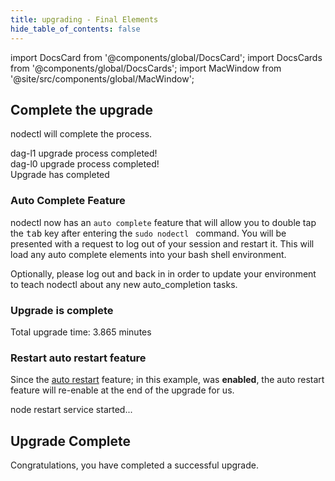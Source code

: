 ```yaml
---
title: upgrading - Final Elements
hide_table_of_contents: false
---
```

<intro-end />

import DocsCard from '@components/global/DocsCard';
import DocsCards from '@components/global/DocsCards';
import MacWindow from '@site/src/components/global/MacWindow';

<head>
  <title>MainNet 2.0 Automation with nodectl</title>
  <meta
    name="description"
    content="MainNet 2.0 Automation - Upgrade Tessellation with nodectl"
  />
</head>

## Complete the upgrade

nodectl will complete the process.

<MacWindow>
  dag-l1 upgrade process completed!<br />
  dag-l0 upgrade process completed!<br />
  Upgrade has completed<br />
</MacWindow>

### Auto Complete Feature

nodectl now has an `auto complete` feature that will allow you to double tap the <kbd>tab</kbd> key after entering the `sudo nodectl ` command.  You will be presented with a request to log out of your session and restart it.  This will load any auto complete elements into your bash shell environment.

<MacWindow>
  Optionally, please log out and back in in order to update your environment to teach nodectl about
  any new auto_completion tasks.
</MacWindow>

### Upgrade is complete
<MacWindow>
  Total upgrade time: 3.865 minutes<br />
</MacWindow>

### Restart auto restart feature

Since the [auto restart](/validate/automated/nodectlCommands#auto_restart) feature; in this example, was **enabled**, the auto restart feature will re-enable at the end of the upgrade for us.

<MacWindow>
  node restart service started... 
</MacWindow>

## Upgrade Complete
Congratulations, you have completed a successful upgrade.